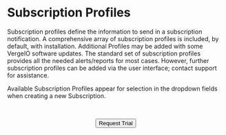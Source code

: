 

# Subscription Profiles
Subscription profiles define the information to send in a subscription notification.
A comprehensive array of subscription profiles is included, by default, with installation. Additional Profiles may be added with some VergeIO software updates. The standard set of subscription profiles provides all the needed alerts/reports for most cases. However, further subscription profiles can be added via the user interface; contact support for assistance.

Available Subscription Profiles appear for selection in the dropdown fields when creating a new Subscription.

<br>

<div style="text-align:center; margin-bottom:5px">

  <a href="https://www.verge.io/test-drive#Demo-Section"><button class="button-cta">Request Trial</button></a>
</div>

